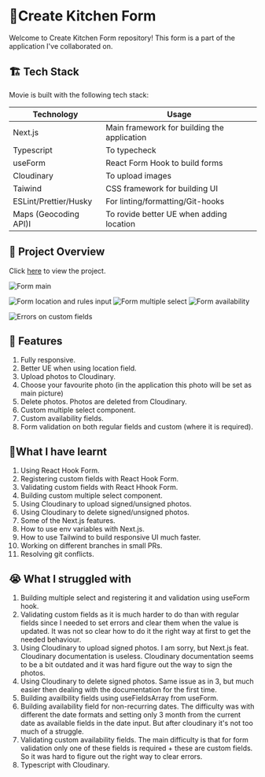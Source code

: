 # 🍴Create Kitchen Form

Welcome to Create Kitchen Form repository! This form is a part of the application I've collaborated on. 



## 🏗️ Tech Stack

Movie is built with the following tech stack:

| Technology                                                          | Usage                                                                                                          |
| ------------------------------------------------------------------- | -------------------------------------------------------------------------------------------------------------- |
| Next.js                                | Main framework for building the application         |
|Typescript | To typecheck |
|useForm | React Form Hook to build forms
| Cloudinary | To upload images |
| Taiwind                         | CSS framework for building UI                                   |
| ESLint/Prettier/Husky                                 | For linting/formatting/Git-hooks                                      
|Maps (Geocoding API)I | To rovide better UE when adding location 


                                                                                    

## 👀 Project Overview

Click  [here]([https://startling-travesseiro-2774de.netlify.app/]) to view the project.


![Form main](https://i.ibb.co/YyCT8Gj/image.png)

![Form location and rules input](https://i.ibb.co/VJJMhfK/image.png)
![Form multiple select](https://i.ibb.co/86NGKqb/image.png)
![Form availability](https://i.ibb.co/fv94ynY/image.png)

![Errors on custom fields](https://i.ibb.co/wLcQrrJ/image.png)





## 🍅 Features 

1. Fully responsive.
2. Better UE when using location field. 
3. Upload photos to Cloudinary.
4. Choose your favourite photo (in the application this photo will be set as main picture)
5. Delete photos. Photos are deleted from Cloudinary.
6. Custom multiple select component.
7. Custom availability fields.
8. Form validation on both regular fields and custom (where it is required).



## 📖What I have learnt
1. Using React Hook Form.
2. Registering custom fields with React Hook Form.
3. Validating custom fields with React Hhook Form.
4. Building custom multiple select component.
5. Using Cloudinary to upload signed/unsigned photos.
6. Using Cloudinary to delete signed/unsigned photos.
7. Some of the Next.js features.
8. How to use env variables with Next.js.
9. How to use Tailwind to build responsive UI much faster.
10. Working on different branches in small PRs. 
11. Resolving git conflicts.


## 😭 What I struggled with
1. Building multiple select and registering it and validation using useForm hook. 
2. Validating custom fields as it is much harder to do than with regular fields since I needed to set errors and clear them when the value is updated. It was not so clear how to do it the right way at first to get the needed behaviour.
3. Using Cloudinary to upload signed photos. I am sorry, but Next.js feat. Cloudinary documentation is useless. Cloudinary documentation seems to be a bit outdated and it was hard figure out the way to sign the photos.
4. Using Cloudinary to delete signed photos. Same issue as in 3, but much easier then dealing with the documentation for the first time.
5. Building availbility fields using useFieldsArray from useForm. 
6. Building availability field for non-recurring dates. The difficulty was with different the date formats and setting only 3 month from the current date as available fields in the date input. But after cloudinary it's not too much of a struggle. 
7. Validating custom availability fields. The main difficulty is that for form validation only one of these fields is required + these are custom fields. So it was hard to figure out the right way to clear errors.
8. Typescript with Cloudinary.





